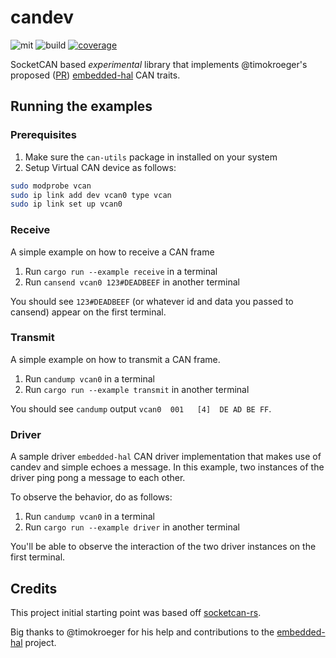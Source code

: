 # candev

![mit](https://img.shields.io/github/license/reneherrero/candev)
![build](https://img.shields.io/github/workflow/status/reneherrero/candev/Continuous%20Integration)
[![coverage](https://coveralls.io/repos/github/reneherrero/candev/badge.svg?branch=master)](https://coveralls.io/github/reneherrero/candev?branch=master)

SocketCAN based *experimental* library that implements @timokroeger's proposed ([PR](https://github.com/rust-embedded/embedded-hal/pull/212)) [embedded-hal](https://github.com/timokroeger/embedded-hal/tree/can) CAN traits.

## Running the examples

### Prerequisites

1. Make sure the `can-utils` package in installed on your system
2. Setup Virtual CAN device as follows:
```bash
sudo modprobe vcan
sudo ip link add dev vcan0 type vcan
sudo ip link set up vcan0
```

### Receive

A simple example on how to receive a CAN frame

1. Run `cargo run --example receive` in a terminal
2. Run `cansend vcan0 123#DEADBEEF` in another terminal

You should see `123#DEADBEEF` (or whatever id and data you passed to cansend) appear on the first terminal.

### Transmit 

A simple example on how to transmit a CAN frame.

1. Run `candump vcan0` in a terminal
2. Run `cargo run --example transmit` in another terminal

You should see `candump` output `vcan0  001   [4]  DE AD BE FF`.

### Driver

A sample driver `embedded-hal` CAN driver implementation that makes use of candev and simple echoes a message. In this example, two instances of the driver ping pong a message to each other.

To observe the behavior, do as follows:
1. Run `candump vcan0` in a terminal
2. Run `cargo run --example driver` in another terminal

You'll be able to observe the interaction of the two driver instances on the first terminal.

## Credits

This project initial starting point was based off [socketcan-rs](https://github.com/mbr/socketcan-rs).

Big thanks to @timokroeger for his help and contributions to the [embedded-hal](https://github.com/rust-embedded/embedded-hal) project.